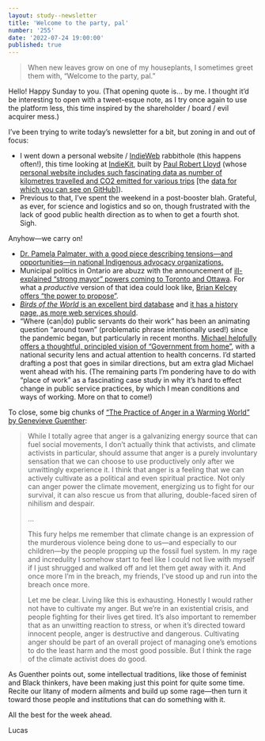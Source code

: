 ```yaml
---
layout: study--newsletter
title: 'Welcome to the party, pal'
number: '255'
date: '2022-07-24 19:00:00'
published: true
---
```


> When new leaves grow on one of my houseplants, I sometimes greet them with, “Welcome to the party, pal.”

Hello! Happy Sunday to you. (That opening quote is… by me. I thought it’d be interesting to open with a tweet-esque note, as I try once again to use the platform less, this time inspired by the shareholder / board / evil acquirer mess.)

I’ve been trying to write today’s newsletter for a bit, but zoning in and out of focus:

- I went down a personal website / [IndieWeb](https://indieweb.org/) rabbithole (this happens often!), this time looking at [IndieKit](https://getindiekit.com/), built by [Paul Robert Lloyd](https://paulrobertlloyd.com/) (whose [personal website includes such fascinating data as number of kilometres travelled and CO2 emitted for various trips](https://paulrobertlloyd.com/trips/) [the [data for which you can see on GitHub](https://github.com/paulrobertlloyd/paulrobertlloyd-v4/blob/main/src/data/trips.js)]).
- Previous to that, I’ve spent the weekend in a post-booster blah. Grateful, as ever, for science and logistics and so on, though frustrated with the lack of good public health direction as to when to get a fourth shot. Sigh.

Anyhow—we carry on!

- [Dr. Pamela Palmater, with a good piece describing tensions—and opportunities—in national Indigenous advocacy organizations.](https://www.theglobeandmail.com/opinion/article-who-do-the-national-indigenous-organizations-really-represent/)
- Municipal politics in Ontario are abuzz with the announcement of [ill-explained “strong mayor” powers coming to Toronto and Ottawa](https://www.tvo.org/article/ill-get-angry-or-not-about-fords-strong-mayor-changes-when-i-know-what-hes-talking-about). For what a _productive_ version of that idea could look like, [Brian Kelcey offers “the power to propose”](https://policyoptions.irpp.org/magazines/january-2022/to-lead-in-the-21st-century-canadian-mayors-need-the-power-to-propose/).
- [_Birds of the World_ is an excellent bird database](https://birdsoftheworld.org/bow/home) and [it has a history page, as more web services should](https://birdsoftheworld.org/bow/content/history).
- “Where \(can\|do\) public servants do their work” has been an animating question “around town” (problematic phrase intentionally used!) since the pandemic began, but particularly in recent months. [Michael helpfully offers a thoughtful, principled vision of “Government from home”](https://medium.com/@supergovernance/government-from-home-576e673b8a03), with a national security lens and actual attention to health concerns. I’d started drafting a post that goes in similar directions, but am extra glad Michael went ahead with his. (The remaining parts I’m pondering have to do with “place of work” as a fascinating case study in why it’s hard to effect change in public service practices, by which I mean conditions and ways of working. More on that to come!)

To close, some big chunks of [“The Practice of Anger in a Warming World” by Genevieve Guenther](https://kenyonreview.org/journal/july-aug-2022/selections/genevieve-guenther/):

> While I totally agree that anger is a galvanizing energy source that can fuel social movements, I don’t actually think that activists, and climate activists in particular, should assume that anger is a purely involuntary sensation that we can choose to use productively only after we unwittingly experience it. I think that anger is a feeling that we can actively cultivate as a political and even spiritual practice. Not only can anger power the climate movement, energizing us to fight for our survival, it can also rescue us from that alluring, double-faced siren of nihilism and despair.
> 
> …
> 
> This fury helps me remember that climate change is an expression of the murderous violence being done to us—and especially to our children—by the people propping up the fossil fuel system. In my rage and incredulity I somehow start to feel like I could not live with myself if I just shrugged and walked off and let them get away with it. And once more I’m in the breach, my friends, I’ve stood up and run into the breach once more.
>
> Let me be clear. Living like this is exhausting. Honestly I would rather not have to cultivate my anger. But we’re in an existential crisis, and people fighting for their lives get tired. It’s also important to remember that as an unwitting reaction to stress, or when it’s directed toward innocent people, anger is destructive and dangerous. Cultivating anger should be part of an overall project of managing one’s emotions to do the least harm and the most good possible. But I think the rage of the climate activist does do good.

As Guenther points out, some intellectual traditions, like those of feminist and Black thinkers, have been making just this point for quite some time. Recite our litany of modern ailments and build up some rage—then turn it toward those people and institutions that can do something with it.

All the best for the week ahead.

Lucas